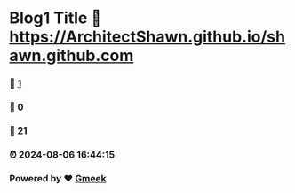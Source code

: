 # Blog1 Title :link: https://ArchitectShawn.github.io/shawn.github.com 
### :page_facing_up: [1](https://ArchitectShawn.github.io/shawn.github.com/tag.html) 
### :speech_balloon: 0 
### :hibiscus: 21 
### :alarm_clock: 2024-08-06 16:44:15 
### Powered by :heart: [Gmeek](https://github.com/Meekdai/Gmeek)
